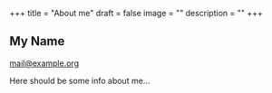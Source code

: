 +++
title = "About me"
draft = false
image = ""
description = ""
+++
![]()

## My Name

mail@example.org

Here should be some info about me...